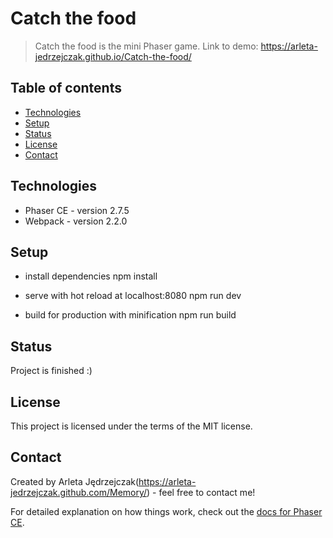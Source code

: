 # Catch the food
> Catch the food is the mini Phaser game.
Link to demo: https://arleta-jedrzejczak.github.io/Catch-the-food/

## Table of contents
* [Technologies](#technologies)
* [Setup](#setup)
* [Status](#status)
* [License](#license)
* [Contact](#contact)

## Technologies
* Phaser CE - version 2.7.5
* Webpack - version 2.2.0

## Setup
* install dependencies
npm install

* serve with hot reload at localhost:8080
npm run dev

* build for production with minification
npm run build


## Status
Project is finished :)

## License
This project is licensed under the terms of the MIT license.

## Contact
Created by Arleta Jędrzejczak(https://arleta-jedrzejczak.github.com/Memory/) - feel free to contact me!

For detailed explanation on how things work, check out the [docs for Phaser CE](https://photonstorm.github.io/phaser-ce/).
